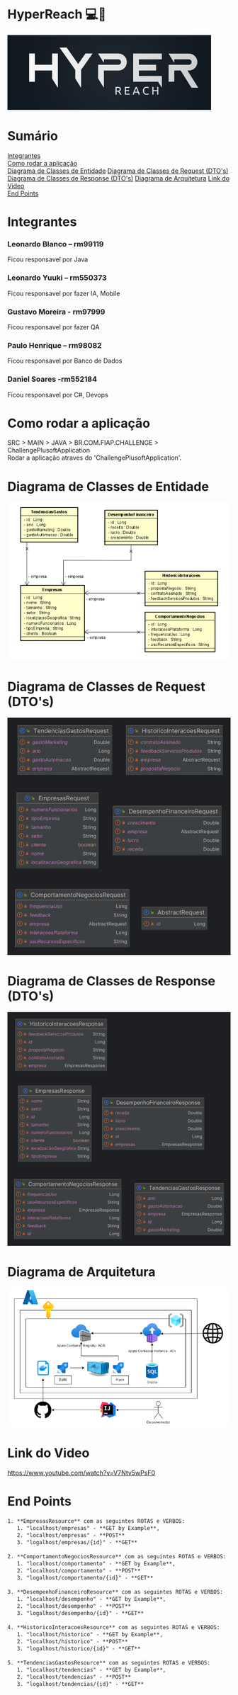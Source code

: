 # HyperReach 💻🤖
![logo.png](documentacao%2Ffotos%2Flogo.png)

# Sumário
[Integrantes](#integrantes-)  
[Como rodar a aplicação](#como-rodar-a-aplicação)  
[Diagrama de Classes de Entidade](#diagrama-de-classes-de-entidade)
[Diagrama de Classes de Request (DTO's)](#diagrama-de-classes-de-request-dtos)
[Diagrama de Classes de Response (DTO's)](#diagrama-de-classes-de-response-dtos)
[Diagrama de Arquitetura](#diagrama-de-arquitetura)
[Link do Video](#link-do-video)  
[End Points  ](#end-points-)  

# Integrantes  

### Leonardo Blanco – rm99119
Ficou responsavel por Java

### Leonardo Yuuki – rm550373
Ficou responsavel por fazer IA, Mobile

### Gustavo Moreira - rm97999
Ficou responsavel por fazer QA

### Paulo Henrique – rm98082
Ficou responsavel por Banco de Dados

### Daniel Soares -rm552184
Ficou responsavel por C#, Devops

# Como rodar a aplicação

SRC > MAIN > JAVA > BR.COM.FIAP.CHALLENGE > ChallengePlusoftApplication  
Rodar a aplicação atraves do 'ChallengePlusoftApplication'.

# Diagrama de Classes de Entidade
![entity.png](documentacao%2Fdiagramas-classes%2Fentity.png)

# Diagrama de Classes de Request (DTO's)
![request.png](documentacao%2Fdiagramas-classes%2Frequest.png)

# Diagrama de Classes de Response (DTO's)
![response.png](documentacao%2Fdiagramas-classes%2Fresponse.png)

# Diagrama de Arquitetura
![arquitetura.png](documentacao%2Fdiagramas-classes%2Farquitetura.png)

# Link do Video
https://www.youtube.com/watch?v=V7Ntv5wPsF0

# End Points    

    1. **EmpresasResource** com as seguintes ROTAS e VERBOS:
       1. "localhost/empresas" - **GET by Example**,
       2. "localhost/empresas" - **POST**
       3. "logalhost/empresas/{id}" - **GET**
    
    2. **ComportamentoNegociosResource** com as seguintes ROTAS e VERBOS:
       1. "localhost/comportamento" - **GET by Example**,
       2. "localhost/comportamento" - **POST**
       3. "logalhost/comportamento/{id}" - **GET**
       
    3. **DesempenhoFinanceiroResource** com as seguintes ROTAS e VERBOS:
       1. "localhost/desempenho" - **GET by Example**,
       2. "localhost/desempenho" - **POST**
       3. "logalhost/desempenho/{id}" - **GET**

    4. **HistoricoInteracoesResource** com as seguintes ROTAS e VERBOS:
       1. "localhost/historico" - **GET by Example**,
       2. "localhost/historico" - **POST**
       3. "logalhost/historico/{id}" - **GET**

    5. **TendenciasGastosResource** com as seguintes ROTAS e VERBOS:
       1. "localhost/tendencias" - **GET by Example**,
       2. "localhost/tendencias" - **POST**
       3. "logalhost/tendencias/{id}" - **GET**
    
    

